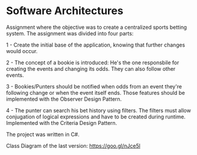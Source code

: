 # Software Architectures

Assignment where the objective was to create a centralized sports betting system.
The assignment was divided into four parts:

  1 - Create the initial base of the application, knowing that further changes would occur.
  
  2 - The concept of a bookie is introduced: He's the one responsbile for creating the events and changing its odds. 
  They can also follow other events.
  
  3 - Bookies/Punters should be notified when odds from an event they're following change or when the event itself ends. 
  Those features should be implemented with the Observer Design Pattern.
  
  4 -  The punter can search his bet history using filters. The filters must allow conjugation of logical expressions and have to be created during runtime.
      Implemented with the Criteria Design Pattern.



The project was written in C#.


Class Diagram of the last version: https://goo.gl/nJce5l
